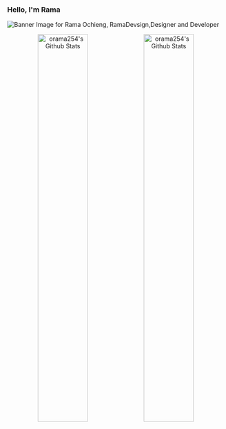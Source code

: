 ### Hello, I'm Rama

<img src="https://raw.githubusercontent.com/orama254/orama254/master/orama254_readme_banner.png" alt="Banner Image for Rama Ochieng, RamaDevsign,Designer and Developer">

<p align="center">
  <img width="48%" alt="orama254's Github Stats" src="https://github-readme-stats.orama254.vercel.app/api?username=orama254&hide=stars&theme=yeblu&show_icons=true" /> 
  <img width="48%" alt="orama254's Github Stats" src="https://github-readme-stats.orama254.vercel.app/api/top-langs?username=orama254&theme=yeblu&show_icons=true&layout=compact" />
</p>





<!--
**orama254/orama254** is a ✨ _special_ ✨ repository because its `README.md` (this file) appears on your GitHub profile.

Here are some ideas to get you started:

- 🔭 I’m currently working on ...
- 🌱 I’m currently learning ...
- 👯 I’m looking to collaborate on ...
- 🤔 I’m looking for help with ...
- 💬 Ask me about ...
- 📫 How to reach me: ...
- 😄 Pronouns: ...
- ⚡ Fun fact: ...
-->
